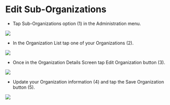# Edit Sub-Organizations

- Tap Sub-Organizations option (1) in the Administration menu.

![](https://user-images.githubusercontent.com/105650529/170725137-9ff4d7a0-4eba-485b-950d-c28d85d7fa2c.jpg)

- In the Organization List tap one of your Organizations (2).

![](https://user-images.githubusercontent.com/105650529/170726198-80c8e86c-83ef-436f-9b95-d5a0ad6a5994.jpg)

- Once in the Organization Details Screen tap Edit Organization button (3).

![](https://user-images.githubusercontent.com/105650529/170726211-fd175dd4-99a8-4a52-b0c4-89c3523321f0.jpg)

- Update your Organization information (4) and tap the Save Organization button (5).

![](https://user-images.githubusercontent.com/105650529/170726221-08b85cee-3868-402e-8b07-af169ef7a0b8.jpg)

